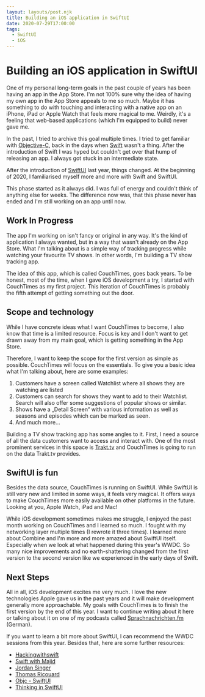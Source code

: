 ```yaml
---
layout: layouts/post.njk
title: Building an iOS application in SwiftUI
date: 2020-07-29T17:00:00
tags:
  - SwiftUI
  - iOS
---
```


# Building an iOS application in SwiftUI

One of my personal long-term goals in the past couple of years has been having an app in the App Store. I'm not 100% sure why the idea of having my own app in the App Store appeals to me so much. Maybe it has something to do with touching and interacting with a native app on an iPhone, iPad or Apple Watch that feels more magical to me. Weirdly, it's a feeling that web-based applications (which I'm equipped to build) never gave me.

In the past, I tried to archive this goal multiple times. I tried to get familiar with [Objective-C](https://en.wikipedia.org/wiki/Objective-C), back in the days when [Swift](<https://en.wikipedia.org/wiki/Swift_(programming_language)>) wasn't a thing. After the introduction of Swift I was hyped but couldn't get over that hump of releasing an app. I always got stuck in an intermediate state.

After the introduction of [SwiftUI](https://developer.apple.com/xcode/swiftui/) last year, things changed. At the beginning of 2020, I familiarised myself more and more with Swift and SwiftUI.

This phase started as it always did. I was full of energy and couldn't think of anything else for weeks. The difference now was, that this phase never has ended and I'm still working on an app until now.

## Work In Progress

The app I'm working on isn't fancy or original in any way. It's the kind of application I always wanted, but in a way that wasn't already on the App Store. What I'm talking about is a simple way of tracking progress while watching your favourite TV shows. In other words, I'm building a TV show tracking app.

The idea of this app, which is called CouchTimes, goes back years. To be honest, most of the time, when I gave iOS development a try, I started with CouchTimes as my first project. This iteration of CouchTimes is probably the fifth attempt of getting something out the door.

## Scope and technology

While I have concrete ideas what I want CouchTimes to become, I also know that time is a limited resource. Focus is key and I don't want to get drawn away from my main goal, which is getting something in the App Store.

Therefore, I want to keep the scope for the first version as simple as possible. CouchTimes will focus on the essentials. To give you a basic idea what I'm talking about, here are some examples:

1. Customers have a screen called Watchlist where all shows they are watching are listed
2. Customers can search for shows they want to add to their Watchlist. Search will also offer some suggestions of popular shows or similar.
3. Shows have a „Detail Screen“ with various information as well as seasons and episodes which can be marked as seen.
4. And much more...

Building a TV show tracking app has some angles to it. First, I need a source of all the data customers want to access and interact with. One of the most prominent services in this space is [Trakt.tv](https://trakt.tv/) and CouchTimes is going to run on the data Trakt.tv provides.

## SwiftUI is fun

Besides the data source, CouchTimes is running on SwiftUI. While SwiftUI is still very new and limited in some ways, it feels very magical. It offers ways to make CouchTimes more easily available on other platforms in the future. Looking at you, Apple Watch, iPad and Mac!

While iOS development sometimes makes me struggle, I enjoyed the past month working on CouchTimes and I learned so much. I fought with my networking layer multiple times (I rewrote it three times). I learned more about Combine and I'm more and more amazed about SwiftUI itself. Especially when we look at what happened during this year's WWDC. So many nice improvements and no earth-shattering changed from the first version to the second version like we experienced in the early days of Swift.

## Next Steps

All in all, iOS development excites me very much. I love the new technologies Apple gave us in the past years and it will make development generally more approachable. My goals with CouchTimes is to finish the first version by the end of this year. I want to continue writing about it here or talking about it on one of my podcasts called [Sprachnachrichten.fm](https://sprachnachrichten.fm) (German).

If you want to learn a bit more about SwiftUI, I can recommend the WWDC sessions from this year. Besides that, here are some further resources:

- [Hackingwithswift](https://www.hackingwithswift.com)
- [Swift with Majid](https://swiftwithmajid.com)
- [Jordan Singer](https://twitter.com/jsngr)
- [Thomas Ricouard](https://twitter.com/Dimillian)
- [Objc - SwiftUI](https://talk.objc.io/collections/swiftui)
- [Thinking in SwiftUI](https://www.objc.io/books/thinking-in-swiftui/)
